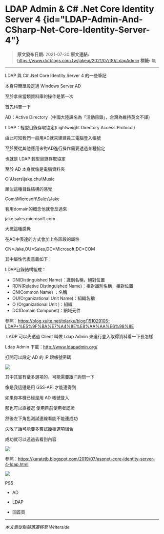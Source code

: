 # LDAP Admin &amp; C# .Net Core Identity Server 4 {id="LDAP-Admin-And-CSharp-Net-Core-Identity-Server-4"}

> **原文發布日期:** 2021-07-30
> **原文連結:** https://www.dotblogs.com.tw/jakeuj/2021/07/30/LdapAdmin
> **標籤:** 無

---

LDAP 與 C# .Net Core Identity Server 4 的一些筆記

本身只簡單設定過 Windows Server AD

至於拿來當類資料庫的操作是第一次

首先科普一下

AD：Active Directory（中國大陸譯名為「活動目錄」，台灣為維持英文不譯）

LDAP：輕型目錄存取協定(Lightweight Directory Access Protocol)

由此可知我們一般用AD就來建建員工電腦登入帳號

至於要從其他應用來對AD進行操作需要透過某種協定

也就是 LDAP 輕型目錄存取協定

至於 AD 本身就像是電腦資料夾

C:\Users\jake.chu\Music

類似這種目錄結構的感覺

Com:\Microsoft\Sales\Jake

套用domain的概念他就會反過來

jake.sales.microsoft.com

大概這種感覺

在AD中表達的方式會加上各區段的屬性

CN=Jake,OU=Sales,DC=Microsoft,DC=COM

其中屬性代表意義如下：

LDAP目錄結構組成：

* DN(Distinguished Name)：識別名稱，絕對位置
* RDN(Relative Distinguished Name)：相對識別名稱，相對位置
* CN(Common Name) ：名稱
* OU(Organizational Unit Name)：組織名稱
* O (Organizational Unit )：組織
* DC(Domain Componet)：網域元件

參照：https://blog.xuite.net/tolarku/blog/151029105-LDAP+%E5%9F%BA%E7%A4%8E%E8%AA%AA%E6%98%8E

 LADP 可以先透過 Client 叫做 Ldap Admin 來進行登入取得資料看一下長怎樣

Ldap Admin 下載：http://www.ldapadmin.org/

打開可以設定 AD 的 IP 跟帳號密碼

![](https://dotblogsfile.blob.core.windows.net/user/御星幻/ad5dae73-a042-4b43-8724-0952e0bdc08b/1627623432.png)

其中其實有蠻多選項的，可能需要跟IT詢問一下

像是我這邊是用 GSS-API 才能連得到

如果你本機已經是用 AD 帳號登入

那也可以直接選 使用目前使用者認證

然後左下角色測試連線看能不能連成功

失敗了話可能要多嘗試幾種選項組合

成功就可以連過去看到內容

![](https://dotblogsfile.blob.core.windows.net/user/御星幻/ad5dae73-a042-4b43-8724-0952e0bdc08b/1627623650.png)

參照：https://karatejb.blogspot.com/2019/07/aspnet-core-identity-server-4-ldap.html

![](https://card.psnprofiles.com/1/jakeuj.png)

PS5

* AD
* LDAP

* 回首頁

---

*本文章從點部落遷移至 Writerside*
